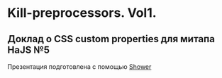 # Kill-preprocessors. Vol1.
## Доклад о CSS custom properties для митапа HaJS №5


Презентация подготовлена с помощью [Shower](https://github.com/shower/shower)
